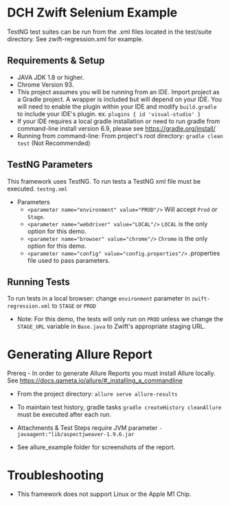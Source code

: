 # DCH Zwift Selenium Example
TestNG test suites can be run from the .xml files located in the test/suite directory. See zwift-regression.xml for example.

## Requirements & Setup
- JAVA JDK 1.8 or higher.
- Chrome Version 93.   
- This project assumes you will be running from an IDE. Import project as a Gradle project. A wrapper is included but will depend on your IDE. You will need to enable the plugin within your IDE and modify `build.gradle` to include your IDE's plugin.
ex. ```plugins {
  id 'visual-studio'
  }```
- If your IDE requires a local gradle installation or need to run gradle from command-line install version 6.9, please see https://gradle.org/install/
- Running from command-line: From project's root directory: `gradle clean test` (Not Recommended)


## TestNG Parameters
This framework uses TestNG. To run tests a TestNG xml file must be executed. `testng.xml`
- Parameters
    - `<parameter name="environment" value="PROD"/>` Will accept `Prod` or `Stage`.
    - `<parameter name="webdriver" value="LOCAL"/>` `LOCAL` is the only option for this demo.
    - `<parameter name="browser" value="chrome"/>` `Chrome` is the only option for this demo.
    - `<parameter name="config" value="config.properties"/>` .properties file used to pass parameters.

## Running Tests
To run tests in a local browser: change `environment` parameter in `zwift-regression.xml` to `STAGE` or `PROD`

- Note: For this demo, the tests will only run on `PROD` unless we change the `STAGE_URL` variable in `Base.java` to Zwift's appropriate staging URL.   

# Generating Allure Report
Prereq - In order to generate Allure Reports you must install Allure locally. See https://docs.qameta.io/allure/#_installing_a_commandline
- From the project directory: `allure serve allure-results`
- To maintain test history, gradle tasks `gradle createHistory cleanAllure` must be executed after each run.
- Attachments & Test Steps require JVM parameter `-javaagent:"lib/aspectjweaver-1.9.6.jar`
  
- See allure_example folder for screenshots of the report.

# Troubleshooting
- This framework does not support Linux or the Apple M1 Chip.